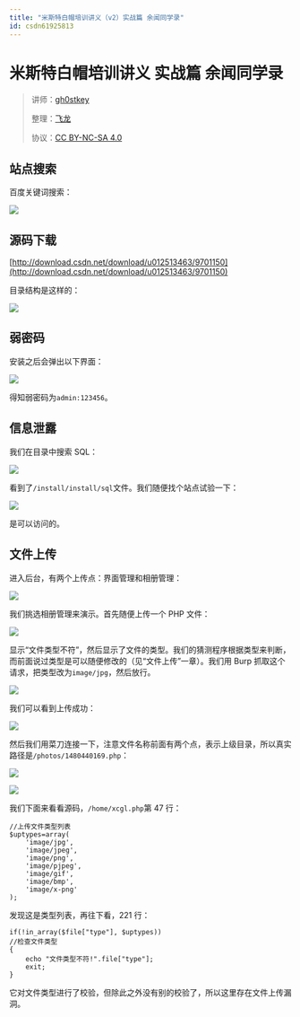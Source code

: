 ```yaml
---
title: "米斯特白帽培训讲义（v2）实战篇 余闻同学录"
id: csdn61925813
---
```


# 米斯特白帽培训讲义 实战篇 余闻同学录

> 讲师：[gh0stkey](https://www.zhihu.com/people/gh0stkey/answers)
> 
> 整理：[飞龙](https://github.com/)
> 
> 协议：[CC BY-NC-SA 4.0](http://creativecommons.org/licenses/by-nc-sa/4.0/)

## 站点搜索

百度关键词搜索：

![](../img/edc498124f7629ee1e1355c5b1f4cb03.png)

## 源码下载

[http://download.csdn.net/download/u012513463/9701150](http://download.csdn.net/download/u012513463/9701150)

目录结构是这样的：

![](../img/6769b03471e379855f76b71fe4f35f08.png)

## 弱密码

安装之后会弹出以下界面：

![](../img/c2f4e4d66705daefce4a0fa02011d6ed.png)

得知弱密码为`admin:123456`。

## 信息泄露

我们在目录中搜索 SQL：

![](../img/a33eefb752167dedc688cd27ceb76e1c.png)

看到了`/install/install/sql`文件。我们随便找个站点试验一下：

![](../img/e98e48c8689e355a550ce88625146f04.png)

是可以访问的。

## 文件上传

进入后台，有两个上传点：界面管理和相册管理：

![](../img/b4b7521ed046b7f44f0086d78cf64c61.png)

我们挑选相册管理来演示。首先随便上传一个 PHP 文件：

![](../img/c765eff3e3980db77a1f3dc70c12d264.png)

显示“文件类型不符”，然后显示了文件的类型。我们的猜测程序根据类型来判断，而前面说过类型是可以随便修改的（见“文件上传”一章）。我们用 Burp 抓取这个请求，把类型改为`image/jpg`，然后放行。

![](../img/6cd82b512f658fa8e62227191776e505.png)

我们可以看到上传成功：

![](../img/31e4e350a014661cb5af1860928d78f0.png)

然后我们用菜刀连接一下，注意文件名称前面有两个点，表示上级目录，所以真实路径是`/photos/1480440169.php`：

![](../img/d4058477ab41fde79c1ef02287080c91.png)

![](../img/f58a407b4f995db3c662a45593b12257.png)

我们下面来看看源码，`/home/xcgl.php`第 47 行：

```
//上传文件类型列表
$uptypes=array(  
    'image/jpg',  
    'image/jpeg',  
    'image/png',  
    'image/pjpeg',  
    'image/gif',  
    'image/bmp',  
    'image/x-png'  
); 
```

发现这是类型列表，再往下看，221 行：

```
if(!in_array($file["type"], $uptypes))
//检查文件类型
{
    echo "文件类型不符!".file["type"];
    exit;
}
```

它对文件类型进行了校验，但除此之外没有别的校验了，所以这里存在文件上传漏洞。
